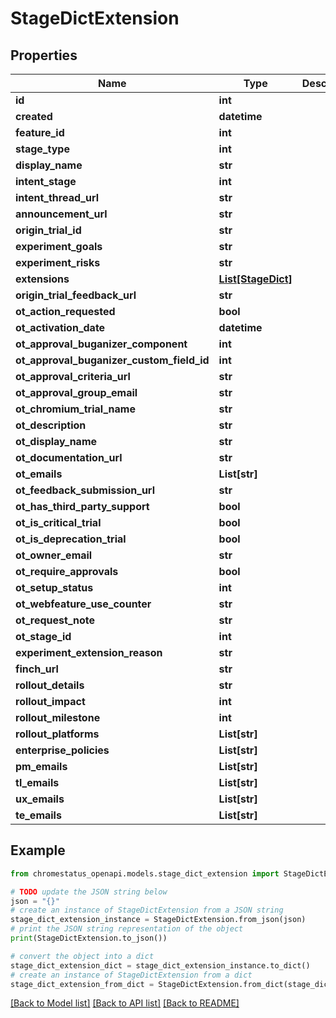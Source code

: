 # StageDictExtension


## Properties

Name | Type | Description | Notes
------------ | ------------- | ------------- | -------------
**id** | **int** |  | 
**created** | **datetime** |  | 
**feature_id** | **int** |  | 
**stage_type** | **int** |  | 
**display_name** | **str** |  | 
**intent_stage** | **int** |  | 
**intent_thread_url** | **str** |  | [optional] 
**announcement_url** | **str** |  | [optional] 
**origin_trial_id** | **str** |  | [optional] 
**experiment_goals** | **str** |  | [optional] 
**experiment_risks** | **str** |  | [optional] 
**extensions** | [**List[StageDict]**](StageDict.md) |  | [optional] 
**origin_trial_feedback_url** | **str** |  | [optional] 
**ot_action_requested** | **bool** |  | 
**ot_activation_date** | **datetime** |  | [optional] 
**ot_approval_buganizer_component** | **int** |  | [optional] 
**ot_approval_buganizer_custom_field_id** | **int** |  | [optional] 
**ot_approval_criteria_url** | **str** |  | [optional] 
**ot_approval_group_email** | **str** |  | [optional] 
**ot_chromium_trial_name** | **str** |  | [optional] 
**ot_description** | **str** |  | [optional] 
**ot_display_name** | **str** |  | [optional] 
**ot_documentation_url** | **str** |  | [optional] 
**ot_emails** | **List[str]** |  | 
**ot_feedback_submission_url** | **str** |  | [optional] 
**ot_has_third_party_support** | **bool** |  | 
**ot_is_critical_trial** | **bool** |  | 
**ot_is_deprecation_trial** | **bool** |  | 
**ot_owner_email** | **str** |  | [optional] 
**ot_require_approvals** | **bool** |  | 
**ot_setup_status** | **int** |  | [optional] 
**ot_webfeature_use_counter** | **str** |  | [optional] 
**ot_request_note** | **str** |  | [optional] 
**ot_stage_id** | **int** |  | [optional] 
**experiment_extension_reason** | **str** |  | [optional] 
**finch_url** | **str** |  | [optional] 
**rollout_details** | **str** |  | [optional] 
**rollout_impact** | **int** |  | [optional] 
**rollout_milestone** | **int** |  | [optional] 
**rollout_platforms** | **List[str]** |  | [optional] 
**enterprise_policies** | **List[str]** |  | [optional] 
**pm_emails** | **List[str]** |  | [optional] 
**tl_emails** | **List[str]** |  | [optional] 
**ux_emails** | **List[str]** |  | [optional] 
**te_emails** | **List[str]** |  | [optional] 

## Example

```python
from chromestatus_openapi.models.stage_dict_extension import StageDictExtension

# TODO update the JSON string below
json = "{}"
# create an instance of StageDictExtension from a JSON string
stage_dict_extension_instance = StageDictExtension.from_json(json)
# print the JSON string representation of the object
print(StageDictExtension.to_json())

# convert the object into a dict
stage_dict_extension_dict = stage_dict_extension_instance.to_dict()
# create an instance of StageDictExtension from a dict
stage_dict_extension_from_dict = StageDictExtension.from_dict(stage_dict_extension_dict)
```
[[Back to Model list]](../README.md#documentation-for-models) [[Back to API list]](../README.md#documentation-for-api-endpoints) [[Back to README]](../README.md)


